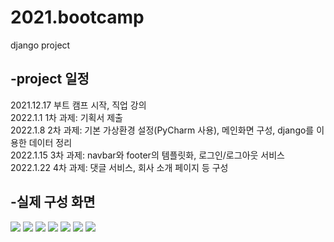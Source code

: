 # 2021.bootcamp
django project

## -project 일정
   2021.12.17 부트 캠프 시작, 직업 강의 </br>
   2022.1.1   1차 과제: 기획서 제출 </br>
   2022.1.8   2차 과제: 기본 가상환경 설정(PyCharm 사용), 메인화면 구성, django를 이용한 데이터 정리 </br>
   2022.1.15  3차 과제: navbar와 footer의 템플릿화, 로그인/로그아웃 서비스 </br>
   2022.1.22  4차 과제: 댓글 서비스, 회사 소개 페이지 등 구성 </br>

## -실제 구성 화면
    
<img src="https://user-images.githubusercontent.com/93725108/153582224-085a3e7b-3cc7-44ff-bf96-28f07355316c.PNG">
<img src="https://user-images.githubusercontent.com/93725108/153582230-c5a1a6e9-b48e-43d6-af39-b0236b245baf.PNG">
<img src="https://user-images.githubusercontent.com/93725108/153582237-93de12e6-91cb-4586-9606-295a5aba2328.PNG">
<img src="https://user-images.githubusercontent.com/93725108/153582261-018bee30-edbd-41be-a9ce-f1909fb6a1b2.PNG">
<img src="https://user-images.githubusercontent.com/93725108/153582276-e603aceb-9e8f-478f-945a-27e0f0313440.PNG">
<img src="https://user-images.githubusercontent.com/93725108/153582282-5cf9eacd-28f7-4e99-9e80-7a545c8e66e0.PNG">
<img src="https://user-images.githubusercontent.com/93725108/153582297-c248ac3f-fe87-413c-aff3-c8bbd665e363.PNG">
